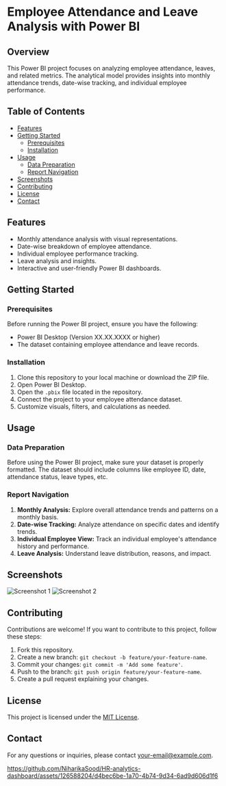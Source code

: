 # Employee Attendance and Leave Analysis with Power BI
<!-- If you have a logo or image, include it here -->

## Overview

This Power BI project focuses on analyzing employee attendance, leaves, and related metrics. The analytical model provides insights into monthly attendance trends, date-wise tracking, and individual employee performance.

## Table of Contents

- [Features](#features)
- [Getting Started](#getting-started)
  - [Prerequisites](#prerequisites)
  - [Installation](#installation)
- [Usage](#usage)
  - [Data Preparation](#data-preparation)
  - [Report Navigation](#report-navigation)
- [Screenshots](#screenshots)
- [Contributing](#contributing)
- [License](#license)
- [Contact](#contact)

## Features

- Monthly attendance analysis with visual representations.
- Date-wise breakdown of employee attendance.
- Individual employee performance tracking.
- Leave analysis and insights.
- Interactive and user-friendly Power BI dashboards.

## Getting Started

### Prerequisites

Before running the Power BI project, ensure you have the following:

- Power BI Desktop (Version XX.XX.XXXX or higher)
- The dataset containing employee attendance and leave records.

### Installation

1. Clone this repository to your local machine or download the ZIP file.
2. Open Power BI Desktop.
3. Open the `.pbix` file located in the repository.
4. Connect the project to your employee attendance dataset.
5. Customize visuals, filters, and calculations as needed.

## Usage

### Data Preparation

Before using the Power BI project, make sure your dataset is properly formatted. The dataset should include columns like employee ID, date, attendance status, leave types, etc.

### Report Navigation

1. **Monthly Analysis:** Explore overall attendance trends and patterns on a monthly basis.
2. **Date-wise Tracking:** Analyze attendance on specific dates and identify trends.
3. **Individual Employee View:** Track an individual employee's attendance history and performance.
4. **Leave Analysis:** Understand leave distribution, reasons, and impact.

## Screenshots

![Screenshot 1](screenshots/screenshot1.png)
![Screenshot 2](screenshots/screenshot2.png)

## Contributing

Contributions are welcome! If you want to contribute to this project, follow these steps:

1. Fork this repository.
2. Create a new branch: `git checkout -b feature/your-feature-name`.
3. Commit your changes: `git commit -m 'Add some feature'`.
4. Push to the branch: `git push origin feature/your-feature-name`.
5. Create a pull request explaining your changes.

## License

This project is licensed under the [MIT License](LICENSE).

## Contact

For any questions or inquiries, please contact [your-email@example.com](mailto:your-email@example.com).

https://github.com/NiharikaSood/HR-analytics-dashboard/assets/126588204/d4bec6be-1a70-4b74-9d34-6ad9d606d1f6

